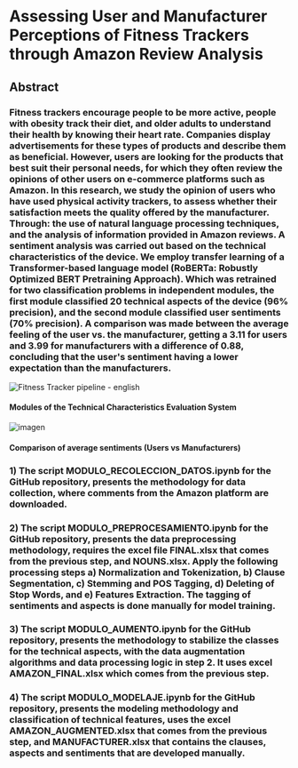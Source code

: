 # Assessing User and Manufacturer Perceptions of Fitness Trackers through Amazon Review Analysis

## Abstract

### Fitness trackers encourage people to be more active, people with obesity track their diet, and older adults to understand their health by knowing their heart rate. Companies display advertisements for these types of products and describe them as beneficial. However, users are looking for the products that best suit their personal needs, for which they often review the opinions of other users on e-commerce platforms such as Amazon. In this research, we study the opinion of users who have used physical activity trackers, to assess whether their satisfaction meets the quality offered by the manufacturer. Through: the use of natural language processing techniques, and the analysis of information provided in Amazon reviews. A sentiment analysis was carried out based on the technical characteristics of the device. We employ transfer learning of a Transformer-based language model (RoBERTa: Robustly Optimized BERT Pretraining Approach). Which was retrained for two classification problems in independent modules, the first module classified 20 technical aspects of the device (96% precision), and the second module classified user sentiments (70% precision). A comparison was made between the average feeling of the user vs. the manufacturer, getting a 3.11 for users and 3.99 for manufacturers with a difference of 0.88, concluding that the user's sentiment having a lower expectation than the manufacturers.



![Fitness Tracker pipeline - english](https://user-images.githubusercontent.com/36687480/213279659-e95f02e7-ff07-4e48-be94-26a94c409464.jpeg)
#### Modules of the Technical Characteristics Evaluation System


![imagen](https://user-images.githubusercontent.com/36687480/213280478-d082ef9e-06ab-4b3f-9e0b-860e950a401a.png)
#### Comparison of average sentiments (Users vs Manufacturers)


### 1) The script MODULO_RECOLECCION_DATOS.ipynb for the GitHub repository, presents the methodology for data collection, where comments from the Amazon platform are downloaded.

### 2) The script MODULO_PREPROCESAMIENTO.ipynb for the GitHub repository, presents the data preprocessing methodology, requires the excel file FINAL.xlsx that comes from the previous step, and NOUNS.xlsx. Apply the following processing steps a) Normalization and Tokenization, b) Clause Segmentation, c) Stemming and POS Tagging, d) Deleting of Stop Words, and e) Features Extraction. The tagging of sentiments and aspects is done manually for model training.

### 3) The script MODULO_AUMENTO.ipynb for the GitHub repository, presents the methodology to stabilize the classes for the technical aspects, with the data augmentation algorithms and data processing logic in step 2. It uses excel AMAZON_FINAL.xlsx which comes from the previous step.

### 4) The script MODULO_MODELAJE.ipynb for the GitHub repository, presents the modeling methodology and classification of technical features, uses the excel AMAZON_AUGMENTED.xlsx that comes from the previous step, and MANUFACTURER.xlsx that contains the clauses, aspects and sentiments that are developed manually.
